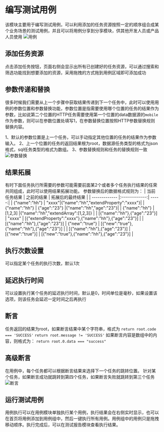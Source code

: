 # 编写测试用例

该模块主要用于编写测试用例，可以利用添加的任务资源按照一定的顺序组合成某个业务场景的测试用例，并且可以将用例分享到分享模块，供其他开发人员或产品人员使用
![用例](https://res.cloudinary.com/dqhbr3uh3/image/upload/v1600592644/%E7%94%A8%E4%BE%8B_n6tics.png)

## 添加任务资源

点击添加任务按钮，页面右侧会显示出所有已创建好的任务资源，可以通过搜索和筛选功能找到想要添加的资源，采用拖拽的方式拖到用例区域即可添加成功

## 参数传递和替换

很多时候我们需要从上一个步骤中获取结果传递到下一个任务中，此时可以使用用例的参数位置和参数替换功能，参数位置是指需要使用哪个位置的任务的结果作为参数，比如说第二个位置的HTTP任务需要使用第一个位置的data数据源的`mobile`作为参数，则可以在参数位置处填写1，在参数替换位置按照HTTP参数替换规则替换内容。

1、默认的参数位置是上一个任务，可以手动指定其他位置的任务的结果作为参数输入。
2、上一个位置的任务的返回结果根为root，数据源任务类型的格式为json格式，sql任务类型的格式为数组。
3、参数替换规则和任务的替换规则一致
![参数替换](https://res.cloudinary.com/dqhbr3uh3/image/upload/v1600595096/%E7%94%A8%E4%BE%8B2_pd5wrb.png)

## 结果拓展

有时下面任务执行所需要的参数可能需要前面某2个或者多个任务执行结果的任荣共同组成，此时可以使用结果拓展功能。
参数替换后的数据格式规则为：
| 当前任务结果        | 之前的结果          | 拓展后的最终结果 |
| ------------- |:-------------:| -----:|
| {"name":"hh"}     | "xxxx"|{"name":"hh","extendProperty":"xxxx"}|
| {"name":"hh"}     | {"age":"23"}       |{"name":"hh","age":"23"}|
| {"name":"hh"}  | [1,2,3] |{"name":"hh","extendArray":[1,2,3]} |
| [{"name":"hh"},{"age":"23"}]  | "xxxx" | [{"extendProperty":"xxxx"},{"name":"hh"},{"age":"23"}] |
| [{"name":"hh"},{"age":"23"}]  | {"new":"true"} | [{"new":"true"},{"name":"hh"},{"age":"23"}] |
| [{"name":"hh"},{"age":"23"}]  | [{"new":"true"}] | [{"new":"true"},{"name":"hh"},{"age":"23"}] |

## 执行次数设置

可以指定某个任务的执行次数，默认1次

## 延迟执行时间

可以设置执行某个任务的延迟执行时间，默认是0，时间单位是毫秒，如果设置该选项，则该任务会延迟一定时间之后再执行

## 断言

任务返回的结果为root，如果断言结果中某个字符串，格式为
`return root.code === 'SUCCESS'`
`return root.message != 'SUCCESS'`
如果断言内容是数组中的内容，则格式为：
`return root.0.data === "success"`

## 高级断言

在用例中，每个任务都可以根据断言结果来选择下一个任务的跳转位置。
针对某个任务，如果断言成功就跳转到第四个任务，如果断言失败就跳转到第三个任务
![断言](https://res.cloudinary.com/dqhbr3uh3/image/upload/v1600597332/%E6%96%AD%E8%A8%80_gszkip.png)

## 运行测试用例

用例执行可以在用例模块单独执行某个用例，执行结果会在右侧实时显示，也可以在首页将用例添加到用例组中，然后一键执行所有用例。用例组中的用例只是拖拽移动顺序。执行完成后，可以在测试报告模块查看执行结果。
